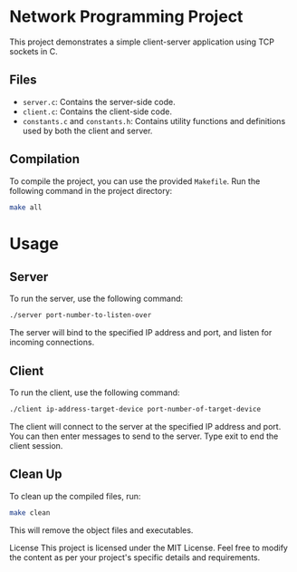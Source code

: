 # Network Programming Project

This project demonstrates a simple client-server application using TCP sockets in C.

## Files

- `server.c`: Contains the server-side code.
- `client.c`: Contains the client-side code.
- `constants.c` and `constants.h`: Contains utility functions and definitions used by both the client and server.

## Compilation

To compile the project, you can use the provided `Makefile`. Run the following command in the project directory:

```sh
make all
```

# Usage

## Server

To run the server, use the following command:

```sh
./server port-number-to-listen-over
```
The server will bind to the specified IP address and port, and listen for incoming connections.

## Client

To run the client, use the following command:

```sh
./client ip-address-target-device port-number-of-target-device
```

The client will connect to the server at the specified IP address and port. You can then enter messages to send to the server. Type exit to end the client session.

## Clean Up

To clean up the compiled files, run:

```sh
make clean
```
This will remove the object files and executables.

License
This project is licensed under the MIT License.
Feel free to modify the content as per your project's specific details and requirements.